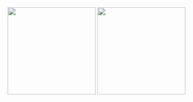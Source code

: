 <div align="center" style="diplay: flex;">
  <img src="https://github-readme-stats.vercel.app/api?username=MrKekMan04&show_icons=true&theme=radical" style="height: 200px;">
  <img src="https://github-readme-stats.vercel.app/api/top-langs/?username=MrKekMan04&layout=compact&theme=radical" style="height: 200px;">
</div>
